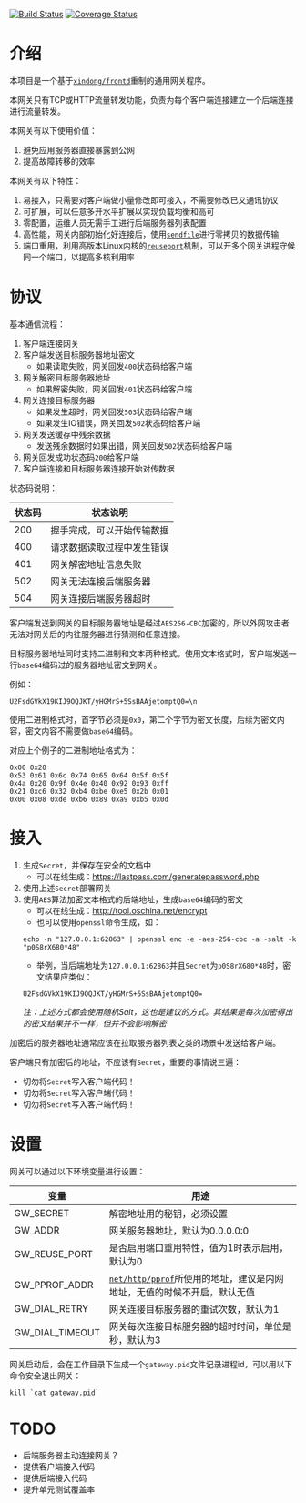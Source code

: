 [![Build Status](https://travis-ci.org/funny/gateway.svg?branch=master)](https://travis-ci.org/funny/gateway)
[![Coverage Status](https://coveralls.io/repos/funny/gateway/badge.svg?branch=master&service=github)](https://coveralls.io/github/funny/gateway?branch=master)

介绍
====

本项目是一个基于[`xindong/frontd`](https://github.com/xindong/frontd)重制的通用网关程序。

本网关只有TCP或HTTP流量转发功能，负责为每个客户端连接建立一个后端连接进行流量转发。

本网关有以下使用价值：

1. 避免应用服务器直接暴露到公网
2. 提高故障转移的效率

本网关有以下特性：

1. 易接入，只需要对客户端做小量修改即可接入，不需要修改已又通讯协议
2. 可扩展，可以任意多开水平扩展以实现负载均衡和高可
3. 零配置，运维人员无需手工进行后端服务器列表配置
4. 高性能，网关内部初始化好连接后，使用[`sendfile`](https://www.ibm.com/developerworks/cn/linux/l-cn-zerocopy2/)进行零拷贝的数据传输
5. 端口重用，利用高版本Linux内核的[`reuseport`](http://www.blogjava.net/yongboy/archive/2015/02/12/422893.html)机制，可以开多个网关进程守候同一个端口，以提高多核利用率

协议
====

基本通信流程：

1. 客户端连接网关
2. 客户端发送目标服务器地址密文
    * 如果读取失败，网关回发`400`状态码给客户端
3. 网关解密目标服务器地址
    * 如果解密失败，网关回发`401`状态码给客户端
4. 网关连接目标服务器
    * 如果发生超时，网关回发`503`状态码给客户端
    * 如果发生IO错误，网关回发`502`状态码给客户端
6. 网关发送缓存中残余数据
    * 发送残余数据时如果出错，网关回发`502`状态码给客户端
7. 网关回发成功状态码`200`给客户端
8. 客户端连接和目标服务器连接开始对传数据

状态码说明：

| 状态码 | 状态说明 |
|-----|---------|
| 200 | 握手完成，可以开始传输数据 |
| 400 | 请求数据读取过程中发生错误 |
| 401 | 网关解密地址信息失败 |
| 502 | 网关无法连接后端服务器 |
| 504 | 网关连接后端服务器超时 |

客户端发送到网关的目标服务器地址是经过`AES256-CBC`加密的，所以外网攻击者无法对网关后的内往服务器进行猜测和任意连接。

目标服务器地址同时支持二进制和文本两种格式。使用文本格式时，客户端发送一行`base64`编码过的服务器地址密文到网关。

例如：

```
U2FsdGVkX19KIJ9OQJKT/yHGMrS+5SsBAAjetomptQ0=\n
```

使用二进制格式时，首字节必须是`0x0`，第二个字节为密文长度，后续为密文内容，密文内容不需要做`base64`编码。

对应上个例子的二进制地址格式为：

```
0x00 0x20 
0x53 0x61 0x6c 0x74 0x65 0x64 0x5f 0x5f 
0x4a 0x20 0x9f 0x4e 0x40 0x92 0x93 0xff 
0x21 0xc6 0x32 0xb4 0xbe 0xe5 0x2b 0x01 
0x00 0x08 0xde 0xb6 0x89 0xa9 0xb5 0x0d
```

接入
====

1. 生成`Secret`，并保存在安全的文档中
	 * 可以在线生成：https://lastpass.com/generatepassword.php
2. 使用上述`Secret`部署网关
3. 使用`AES`算法加密文本格式的后端地址，生成`base64`编码的密文
    * 可以在线生成：http://tool.oschina.net/encrypt
    * 也可以使用`openssl`命令生成，如：
    ```
    echo -n "127.0.0.1:62863" | openssl enc -e -aes-256-cbc -a -salt -k "p0S8rX680*48"
    ```
    * 举例，当后端地址为`127.0.0.1:62863`并且`Secret`为`p0S8rX680*48`时，密文结果应类似：
    ```
    U2FsdGVkX19KIJ9OQJKT/yHGMrS+5SsBAAjetomptQ0=
    ```
    _注：上述方式都会使用随机Salt，这也是建议的方式。其结果是每次加密得出的密文结果并不一样，但并不会影响解密_

加密后的服务器地址通常应该在拉取服务器列表之类的场景中发送给客户端。

客户端只有加密后的地址，不应该有`Secret`，重要的事情说三遍：

* 切勿将`Secret`写入客户端代码！
* 切勿将`Secret`写入客户端代码！
* 切勿将`Secret`写入客户端代码！

设置
====

网关可以通过以下环境变量进行设置：

| 变量 | 用途 |
|-----|----|
| GW_SECRET | 解密地址用的秘钥，必须设置 |
| GW_ADDR | 网关服务器地址，默认为0.0.0.0:0 |
| GW_REUSE_PORT | 是否启用端口重用特性，值为1时表示启用，默认为0 |
| GW_PPROF_ADDR | [`net/http/pprof`](https://golang.org/pkg/net/http/pprof/)所使用的地址，建议是内网地址，无值的时候不开启，默认无值 |
| GW_DIAL_RETRY | 网关连接目标服务器的重试次数，默认为1 |
| GW_DIAL_TIMEOUT | 网关每次连接目标服务器的超时时间，单位是秒，默认为3 |

网关启动后，会在工作目录下生成一个`gateway.pid`文件记录进程id，可以用以下命令安全退出网关：

```
kill `cat gateway.pid`
```

TODO
====

* 后端服务器主动连接网关？
* 提供客户端接入代码
* 提供后端接入代码
* 提升单元测试覆盖率